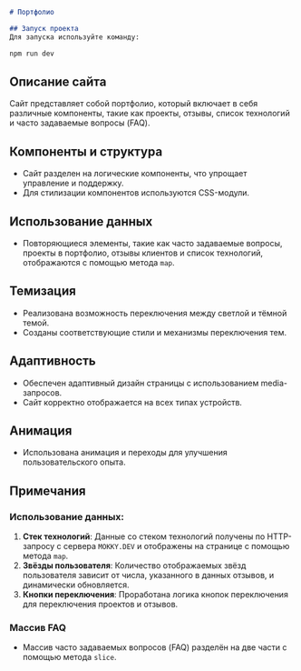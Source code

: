 ```markdown
# Портфолио

## Запуск проекта
Для запуска используйте команду:

npm run dev
```

## Описание сайта
Сайт представляет собой портфолио, который включает в себя различные компоненты, такие как проекты, отзывы, список технологий и часто задаваемые вопросы (FAQ).

## Компоненты и структура
- Сайт разделен на логические компоненты, что упрощает управление и поддержку.
- Для стилизации компонентов используются CSS-модули.

## Использование данных
- Повторяющиеся элементы, такие как часто задаваемые вопросы, проекты в портфолио, отзывы клиентов и список технологий, отображаются с помощью метода `map`.

## Темизация
- Реализована возможность переключения между светлой и тёмной темой.
- Созданы соответствующие стили и механизмы переключения тем.

## Адаптивность
- Обеспечен адаптивный дизайн страницы с использованием media-запросов.
- Сайт корректно отображается на всех типах устройств.

## Анимация
- Использована анимация и переходы для улучшения пользовательского опыта.

## Примечания
### Использование данных:
1. **Стек технологий**: Данные со стеком технологий получены по HTTP-запросу с сервера `MOKKY.DEV` и отображены на странице с помощью метода `map`.
2. **Звёзды пользователя**: Количество отображаемых звёзд пользователя зависит от числа, указанного в данных отзывов, и динамически обновляется.
3. **Кнопки переключения**: Проработана логика кнопок переключения для переключения проектов и отзывов.

### Массив FAQ
- Массив часто задаваемых вопросов (FAQ) разделён на две части с помощью метода `slice`.
```